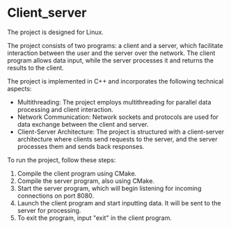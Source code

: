 # Client_server

The project is designed for Linux.

The project consists of two programs: a client and a server, which facilitate interaction between the user and the server over the network. The client program allows data input, while the server processes it and returns the results to the client.

The project is implemented in C++ and incorporates the following technical aspects:

- Multithreading: The project employs multithreading for parallel data processing and client interaction.
- Network Communication: Network sockets and protocols are used for data exchange between the client and server.
- Client-Server Architecture: The project is structured with a client-server architecture where clients send requests to the server, and the server processes them and sends back responses.

To run the project, follow these steps:

1. Compile the client program using CMake.
2. Compile the server program, also using CMake.
3. Start the server program, which will begin listening for incoming connections on port 8080.
4. Launch the client program and start inputting data. It will be sent to the server for processing.
5. To exit the program, input "exit" in the client program.
